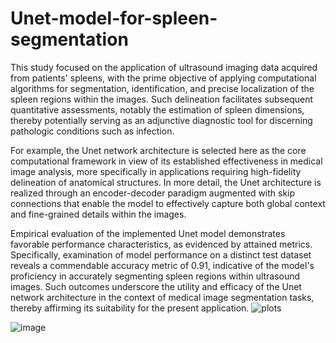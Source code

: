 # Unet-model-for-spleen-segmentation

This study focused on the application of ultrasound imaging data acquired from patients' spleens, with the prime objective of applying computational algorithms for segmentation, identification, and precise localization of the spleen regions within the images. Such delineation facilitates subsequent quantitative assessments, notably the estimation of spleen dimensions, thereby potentially serving as an adjunctive diagnostic tool for discerning pathologic conditions such as infection.

For example, the Unet network architecture is selected here as the core computational framework in view of its established effectiveness in medical image analysis, more specifically in applications requiring high-fidelity delineation of anatomical structures. In more detail, the Unet architecture is realized through an encoder-decoder paradigm augmented with skip connections that enable the model to effectively capture both global context and fine-grained details within the images.

Empirical evaluation of the implemented Unet model demonstrates favorable performance characteristics, as evidenced by attained metrics. Specifically, examination of model performance on a distinct test dataset reveals a commendable accuracy metric of 0.91, indicative of the model's proficiency in accurately segmenting spleen regions within ultrasound images. Such outcomes underscore the utility and efficacy of the Unet network architecture in the context of medical image segmentation tasks, thereby affirming its suitability for the present application.
![plots](https://github.com/fmirzadeh99/Unet-model-for-spleen-segmentation/assets/169579231/cf519628-8fe9-4f38-be4b-66a3b10cf3db)

![image](https://github.com/fmirzadeh99/Unet-model-for-spleen-segmentation/assets/169579231/c60ebff6-74c2-4aeb-93ad-86a388f38bb5)
